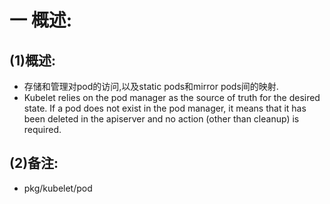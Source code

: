 # 一 概述:
## (1)概述:
- 存储和管理对pod的访问,以及static pods和mirror pods间的映射.
- Kubelet relies on the pod manager as the source of truth for the desired state. If a pod does not exist in the pod manager, it means that it has been deleted in the apiserver and no action (other than cleanup) is required.

## (2)备注:
- pkg/kubelet/pod
